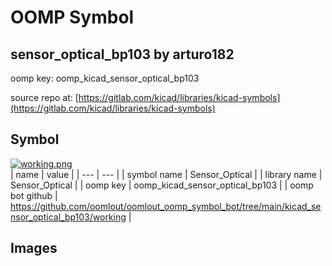 # OOMP Symbol  
## sensor_optical_bp103  by arturo182  
  
oomp key: oomp_kicad_sensor_optical_bp103  
  
source repo at: [https://gitlab.com/kicad/libraries/kicad-symbols](https://gitlab.com/kicad/libraries/kicad-symbols)  
## Symbol  
  
[![working.png](working_600.png)](working.png)  
| name | value | 
| --- | --- | 
| symbol name | Sensor_Optical | 
| library name | Sensor_Optical | 
| oomp key | oomp_kicad_sensor_optical_bp103 | 
| oomp bot github | https://github.com/oomlout/oomlout_oomp_symbol_bot/tree/main/kicad_sensor_optical_bp103/working | 
## Images  
